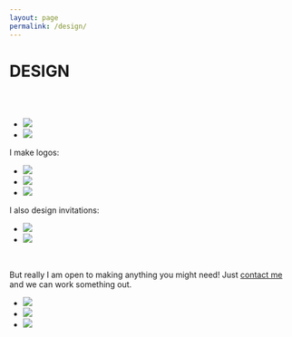 ```yaml
---
layout: page
permalink: /design/
---
```


<h1 class="page-heading">DESIGN</h1>
<br>
<br>
<ul class="pic">
	<li class="exp"><img src="/img/wisc.png" /></li>
	<li class="exp"><img src="/img/brambl.png" /></li>
	
</ul>


<p>I make logos:</p>

<ul class="pic">
	<li class="thirty"><img src="/img/region.png" /></li>
	<li class="thirty"><img src="/img/mcblogo.png" /></li>
	<li class="thirty"><img src="/img/natca.png" /></li>
</ul>

<p>I also design invitations:</p>

<ul class="pic">
	<li class="exp"><img src="/img/snin.png" /></li>
	<li class="exp"><img src="/img/jin.png" /></li>
</ul>

<p><br /></p>
<p>But really I am open to making anything you might need! Just <a href="mailto:schmeicheldesigns@gmail.com">contact me</a> and we can work something out.</p>

<ul class="pic">
	<li class="thirty"><img src="/img/wrinkle.png" /></li>
	<li class="thirty"><img src="/img/epiph.png" /></li>
	<li class="thirty"><img src="/img/lotf.png" /></li>
</ul>
